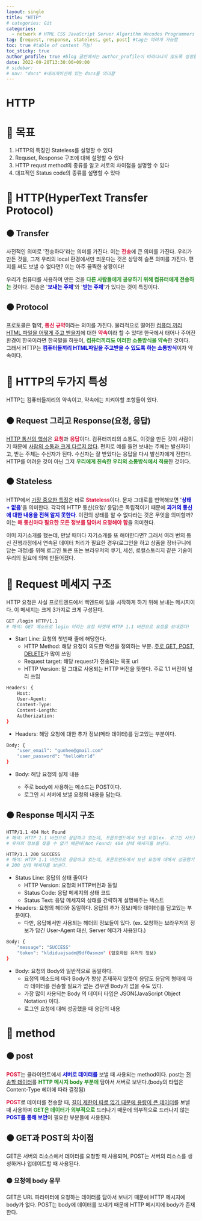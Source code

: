 ```yaml
---
layout: single
title: "HTTP"
# categories: Git
categories:
  - network # HTML CSS JavaScript Server Algorithm Wecodes Programmers CS Github Blog
tag: [request, response, stateless, get, post] #tag는 여러개 가능함
toc: true #table of content 기능!
toc_sticky: true
author_profile: true #blog 글안에서는 author_profile이 따라다니지 않도록 설정함
date: 2022-09-20T13:30:00+09:00
# sidebar:
# nav: "docs" #네비게이션에 있는 docs를 의미함
---
```

<style>
.crimson {
  color: crimson;
  font-weight: bold;
}

.mediumblue {
  color: mediumblue;
  font-weight: bold;
}

.forestgreen {
  color: forestgreen;
  font-weight: bold;E
}

.black {
  color: black;
  font-weight: bold;
}
</style>

# HTTP
# 🔴 목표
1. HTTP의 특징인 Stateless를 설명할 수 있다
2. Requset, Response 구조에 대해 설명할 수 있다
3. HTTP requst method의 종류를 알고 서로의 차이점을 설명할 수 있다
4. 대표적인 Status code의 종류를 설명할 수 있다

# 🔴 HTTP(HyperText Transfer Protocol)

## 🟠 Transfer
사전적인 의미로 '전송하다'라는 의미를 가진다. 이는 <span class="crimson">전송</span>에 큰 의미를 가진다. 우리가 만든 것을, 그저 우리의 local 환경에서만 띄운다는 것은 상당히 슬픈 의미를 가진다. 편지를 써도 보낼 수 없다면? 이는 아주 끔찍한 상황이다!

우리가 컴퓨터를 사용하여 만든 것을 <span class="forestgreen">다른 사람들에게 공유하기 위해 컴퓨터에게 전송하는</span> 것이다. 전송은 '<span class="mediumblue">보내는 주체</span>'와 '<span class="mediumblue">받는 주체</span>'가 있다는 것이 특징이다.

## 🟠 Protocol

프로토콜은 협약, <span class="crimson">통신 규약</span>이라는 의미를 가진다. 물리적으로 떨어진 <u>컴퓨터 끼리 HTML 파일을 어떻게 주고 받을지</u>에 대한 <span class="crimson">약속</span>이라 할 수 있다! 한국에서 태어나 주어진 환경이 한국이라면 한국말을 하듯이, <span class="forestgreen">컴퓨터끼리도 이러한 소통방식을 약속</span>한 것이다. 그래서 HTTP는 <span class="mediumblue">컴퓨터들끼리 HTML파일을 주고받을 수 있도록 하는 소통방식</span>이자 약속이다.

# 🔴 HTTP의 두가지 특성
HTTP는 컴퓨터들끼리의 약속이고, 약속에는 지켜야할 조항들이 있다.

## 🟠 Request 그리고 Response(요청, 응답)
<u>HTTP 통신의 핵심</u>은 <span class="crimson">요청</span>과 <span class="crimson">응답</span>이다. 컴퓨터끼리의 소통도, 이것을 만든 것이 사람이기 때문에 <u>사람의 소통과 크게 다르지 않다</u>. 편지로 예를 들면 보내는 주체는 발신자이고, 받는 주체는 수신자가 된다. 수신자는 잘 받았다는 응답을 다시 발신자에게 전한다. HTTP를 어려운 것이 아닌 그저 <span class="forestgreen">우리에게 친숙한 우리의 소통방식에서 적용</span>한 것이다.

## 🟠 Stateless
HTTP에서 <u>가장 중요한 특징</u>은 바로 <span class="crimson">Stateless</span>이다. 문자 그대로를 번역해보면 '<span class="mediumblue">상태 + 없음</span>'을 의미한다. 각각의 HTTP 통신(요청/ 응답)은 독립적이기 때문에 <span class="mediumblue">과거의 통신에 대한 내용을 전혀 알지 못한다</span>. 이전의 상태를 알 수 없다라는 것은 무엇을 의미할까? 이는 <span class="crimson">매 통신마다 필요한 모든 정보를 담아서 요청해야 함</span>을 의미한다.

이미 자기소개를 했는데, 만날 때마다 자기소개를 또 해야한다면? 그래서 여러 번의 통신 진행과정에서 연속된 데이터 처리가 필요한 경우(로그인을 하고 상품을 장바구니에 담는 과정)를 위해 로그인 토큰 또는 브라우저의 쿠기, 세션, 로컬스토리지 같은 기술이 우리의 필요에 의해 만들어졌다.

# 🔴 Request 메세지 구조
HTTP 요청은 사실 프로트엔드에서 백엔드에 일을 시작하게 하기 위해 보내는 메시지이다. 이 메세지는 크게 3가지로 크게 구성된다.

```bash
GET /login HTTP/1.1
# 해석: GET 메소드로 login 이라는 요청 타겟에 HTTP 1.1 버전으로 요청을 보내겠다!
```

- Start Line: 요청의 첫번째 줄에 해당한다.
  - HTTP Method: 해당 요청이 의도한 액션을 정의하는 부분. <u>주로 GET, POST, DELETE</u>가 많이 쓰임
  - Request target: 해당 request가 전송되는 목표 url
  - HTTP Version: 말 그대로 사용되는 HTTP 버전을 뜻한다. 주로 1.1 버전이 널리 쓰임

```bash
Headers: {
    Host:
    User-Agent:
    Content-Type:
    Content-Length:
    Authorization:
}
```

- Headers: 해당 요청에 대한 추가 정보(메타 데이터)를 담고있는 부분이다.

```bash
Body: {
    "user_email": "gunhee@gmail.com"
    "user_password": "helloWorld"
}
```

- Body: 해당 요청의 실제 내용

  - 주로 body에 사용하는 메소드는 POST이다.
  - 로그인 시 서버에 보낼 요청의 내용을 담는다.

## 🟠 Response 메시지 구조

```bash
HTTP/1.1 404 Not Found
# 해석: HTTP 1.1 버전으로 응답하고 있는데, 프론트엔드에서 보낸 요청(ex. 로그인 시도)에 대해서
# 유저의 정보를 찾을 수 없기 때문에(Not Found) 404 상태 메세지를 보낸다.

HTTP/1.1 200 SUCCESS
# 해석: HTTP 1.1 버전으로 응답하고 있는데, 프론트엔드에서 보낸 요청에 대해서 성공했기 때문에
# 200 상태 메세지를 보낸다.
```

- Status Line: 응답의 상태 줄이다
  - HTTP Version: 요청의 HTTP버전과 동일
  - Status Code: 응답 메세지의 상태 코드
  - Status Text: 응답 메세지의 상태를 간략하게 설명해주는 텍스트
- Headers: 요청의 헤더와 동일하다. 응답의 추가 정보(메타 데이터)를 담고있는 부분이다.
  - 다만, 응답에서만 사용되는 헤더의 정보들이 있다. (ex. 요청하는 브라우저의 정보가 담긴 User-Agent 대신, Server 헤더가 사용된다.)

```bash
Body: {
    "message": "SUCCESS"
    "token": "kldiduajsadm@9df0asmzm" (암호화된 유저의 정보)
}
```

- Body: 요청의 Body와 일반적으로 동일하다.
  - 요청의 메소드에 따라 Body가 항상 존재하지 않듯이 응답도 응답의 형태에 따라 데이터를 전송할 필요가 없는 경우엔 Body가 없을 수도 있다.
  - 가장 많이 사용되는 Body 의 데이터 타입은 JSON(JavaScript Object Notation) 이다.
  - 로그인 요청에 대해 성공했을 때 응답의 내용

# 🔴 method

## 🟠 post
<span class="crimson">POST</span>는 클라이언트에서 <span class="mediumblue">서버로 데이터를</span> 보낼 때 사용되는 method이다. post는 <u>전송할 데이터</u>를 <span class="forestgreen">HTTP 메시지 body 부분에</span> 담아서 서버로 보낸다.(body의 타입은 Content-Type 헤더에 따라 결정됨)

<span class="crimson">POST</span>로 데이터를 전송할 때, <u>길이 제한이 따로 없기 때문에 용량이 큰 데이터</u>를 보낼 때 사용하며 <span class="forestgreen">GET은 데이터가 외부적으로</span> 드러나기 때문에 외부적으로 드러나지 않는 <span class="mediumblue">POST를 통해 보안</span>이 필요한 부분들에 사용된다.

## 🟠 GET과 POST의 차이점
GET은 서버의 리소스에서 데이터를 요청할 때 사용되며, POST는 서버의 리소스를 생성하거나 업데이트할 때 사용된다.

### 🟡 요청에 body 유무
GET은 URL 파라미터에 요청하는 데이터를 담아서 보내기 때문에 HTTP 메시지에 body가 없다. POST는 body에 데이터를 보내기 때문에 HTTP 메시지에 body가 존재한다.

<!-- ### 2. Link 넣기

```

유형 1: (설명어를 입력) : [gunhee's coding blog](https://gunhee-jeong.github.io/)
유형 2: (URL 자동연결) : <https://gunhee-jeong.github.io/>
유형 3: (동일 파일 내 '문단으로 이동') : [1. Header로 이동](###-1-header)

```

<details>
<summary class="black">코드</summary>
<div markdown="1">

```jsx
// helloWorld!
const hello = 'hi';
```
</div>
</details>

1. 특수문자를 제거
2. 스페이스는 -로 바꾸고
3. 대문자는 소문자로!
   그래서 ### 1. Header -> #1-header

## Link: [google][https://www.google.com/]

### 3. 수평선

```

---

```

---

### 4. 라인 바꾸기

```

스페이스바를 2번 눌러주면 다음칸으로
이동할 수 있어요!

```

---

스페이스바를 2번 눌러주면
다음칸으로 이동할 수 있어요!

### 5. list 만들기

```

1. 1번
2. 2번
3. 3번

- 순서없는 list
  - 순서없는 list
    - 순서없는 list

```

1. 1번
2. 2번
3. 3번

- 순서없는 list
  - 순서없는 list
    - 순서없는 list

---

### 6. font 관련

```

**진하게** -> 볼드
_기울여서_ -> 이탤릭체
~~취소선~~ -> 취소선

<ul>밑줄넣기</ul> -> 밑줄
<span style="color:red">빨간 글씨</span> -> 글자색
이것이 `인라인` 입니다 -> 인라인 코드
```

**진하게** -> 볼드
_기울여서_ -> 이탤릭체
~~취소선~~ -> 취소선
<u>밑줄넣기</u> -> 밑줄
<span style="color:red">빨간 글씨</span>
이것이 `인라인` 입니다 -> 인라인 코드

---

### 7. 인용구문

```
> coding
>
> > JavaScript
> >
> > > 내가 프짱!
```

> coding
>
> > JavaScript
> >
> > > 내가 프짱!

---

### 8. 이미지 삽입

```
유형1: ('사이즈를 조절' -> HTML 태그 사용) : <img src="https://gunhee-jeong.github.io/assets/images/blogLogo.png" width="300" height="200">
유형2: (이미지 삽입 후 -> 링크 걸기)
[![이미지](https://gunhee-jeong.github.io/assets/images/blogLogo/blogLogo.png)](https://gunhee-jeong.github.io/)
```

유형1: ('사이즈를 조절' -> HTML 태그 사용) : <img src="https://gunhee-jeong.github.io/assets/images/blogLogo.png" width="300" height="200">
유형2: (이미지 삽입 후 -> 링크 걸기)
[![이미지](https://gunhee-jeong.github.io/assets/images/blogLogo.png)](https://gunhee-jeong.github.io/)

### 9. 표 만들기

```
||국어|영어|
| :--- | ---: | :--: |
|건희 | 100점 | 100점
|철수 | 100점 | 100점
```

|      |  국어 | 영어  |
| :--- | ----: | :---: |
| 건희 | 100점 | 100점 |
| 철수 | 100점 | 100점 |

> - header를 넣고 싶은 경우 ---을 사용하고 :을 이용하여 정렬에 사용함!

### 10. 토글 만들기

```
<details>
<summary>여기를 누르세요</summary>
<div markdown="1">
숨겨진 내용
</div>
</details>
```

<details>
<summary>여기를 누르세요</summary>
<div markdown="1">
숨겨진 내용
</div>
</details> -->
